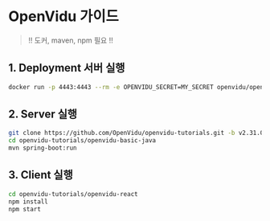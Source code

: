 # OpenVidu 가이드

> !! 도커, maven, npm 필요 !!

## 1. Deployment 서버 실행
```bash
docker run -p 4443:4443 --rm -e OPENVIDU_SECRET=MY_SECRET openvidu/openvidu-dev:2.31.0
```

## 2. Server 실행
```bash
git clone https://github.com/OpenVidu/openvidu-tutorials.git -b v2.31.0
cd openvidu-tutorials/openvidu-basic-java
mvn spring-boot:run

```

## 3. Client 실행
```bash
cd openvidu-tutorials/openvidu-react
npm install
npm start
```